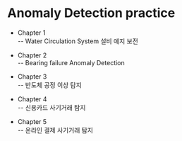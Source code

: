 # Anomaly Detection practice
- Chapter 1 <br>
-- Water Circulation System 설비 예지 보전

- Chapter 2 <br>
-- Bearing failure Anomaly Detection

- Chapter 3 <br>
-- 반도체 공정 이상 탐지

- Chapter 4 <br>
-- 신용카드 사기거래 탐지

- Chapter 5 <br>
-- 온라인 결제 사기거래 탐지

